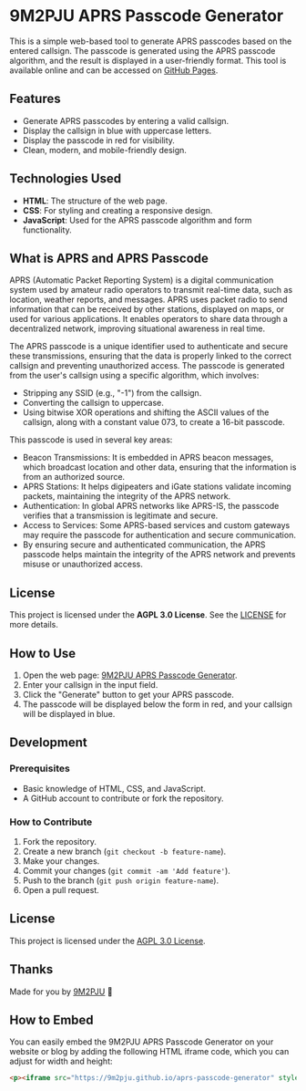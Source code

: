 # 9M2PJU APRS Passcode Generator

This is a simple web-based tool to generate APRS passcodes based on the entered callsign. The passcode is generated using the APRS passcode algorithm, and the result is displayed in a user-friendly format. This tool is available online and can be accessed on [GitHub Pages](https://9m2pju.github.io/aprs-passcode-generator/).

## Features

- Generate APRS passcodes by entering a valid callsign.
- Display the callsign in blue with uppercase letters.
- Display the passcode in red for visibility.
- Clean, modern, and mobile-friendly design.

## Technologies Used

- **HTML**: The structure of the web page.
- **CSS**: For styling and creating a responsive design.
- **JavaScript**: Used for the APRS passcode algorithm and form functionality.

## What is APRS and APRS Passcode

APRS (Automatic Packet Reporting System) is a digital communication system used by amateur radio operators to transmit real-time data, such as location, weather reports, and messages. APRS uses packet radio to send information that can be received by other stations, displayed on maps, or used for various applications. It enables operators to share data through a decentralized network, improving situational awareness in real time.

The APRS passcode is a unique identifier used to authenticate and secure these transmissions, ensuring that the data is properly linked to the correct callsign and preventing unauthorized access. The passcode is generated from the user's callsign using a specific algorithm, which involves:

- Stripping any SSID (e.g., "-1") from the callsign.
- Converting the callsign to uppercase.
- Using bitwise XOR operations and shifting the ASCII values of the callsign, along with a constant value 073, to create a 16-bit passcode.

This passcode is used in several key areas:

- Beacon Transmissions: It is embedded in APRS beacon messages, which broadcast location and other data, ensuring that the information is from an authorized source.
- APRS Stations: It helps digipeaters and iGate stations validate incoming packets, maintaining the integrity of the APRS network.
- Authentication: In global APRS networks like APRS-IS, the passcode verifies that a transmission is legitimate and secure.
- Access to Services: Some APRS-based services and custom gateways may require the passcode for authentication and secure communication.
- By ensuring secure and authenticated communication, the APRS passcode helps maintain the integrity of the APRS network and prevents misuse or unauthorized access.

## License

This project is licensed under the **AGPL 3.0 License**. See the [LICENSE](https://www.gnu.org/licenses/agpl-3.0.html) for more details.

## How to Use

1. Open the web page: [9M2PJU APRS Passcode Generator](https://9m2pju.github.io/aprs-passcode-generator/).
2. Enter your callsign in the input field.
3. Click the "Generate" button to get your APRS passcode.
4. The passcode will be displayed below the form in red, and your callsign will be displayed in blue.

## Development

### Prerequisites

- Basic knowledge of HTML, CSS, and JavaScript.
- A GitHub account to contribute or fork the repository.

### How to Contribute

1. Fork the repository.
2. Create a new branch (`git checkout -b feature-name`).
3. Make your changes.
4. Commit your changes (`git commit -am 'Add feature'`).
5. Push to the branch (`git push origin feature-name`).
6. Open a pull request.

## License

This project is licensed under the [AGPL 3.0 License](https://www.gnu.org/licenses/agpl-3.0.html).

## Thanks

Made for you by [9M2PJU](https://hamradio.my) 🥷

## How to Embed

You can easily embed the 9M2PJU APRS Passcode Generator on your website or blog by adding the following HTML iframe code, which you can adjust for width and height:

```html
<p><iframe src="https://9m2pju.github.io/aprs-passcode-generator" style="width: 100%; height: 500px; border: none;" allowfullscreen></iframe></p>
